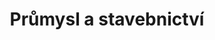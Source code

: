 ---
title: Průmysl a&nbsp;stavebnictví
slug: prumysl
description: Přinášíme výrobním a stavebním firmám úspory, vyšší produktivitu a optimalizaci.
meta_title: IoT řešení v průmyslu | Průmysl 4.0 
meta_description: 
image_preview: /case-studies/otk_grid-home.png
weight: 1
---